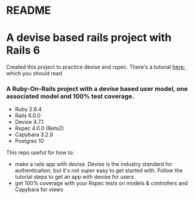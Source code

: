# README

# A devise based rails project with Rails 6

Created this project to practice devise and rspec.
There's a tutorial [here:](https://johnofsydney.github.io/notes/rails/rails_new_project_with_devise.html) which you should read
### A Ruby-On-Rails project with a devise based user model, one associated model and 100% test coverage.

- Ruby 2.6.4
- Rails 6.0.0
- Devise 4.7.1
- Rspec 4.0.0 (Beta2)
- Capybara 3.2.9
- Postgres 10

This repo useful for how to:
- make a rails app with devise. Devise is the industry standard for authentication, but it's not _super_ easy to get started with. Follow the tutorial steps to get an app with devise for users.
- get 100% coverage with your Rspec tests on models & controllers and Capybara for views